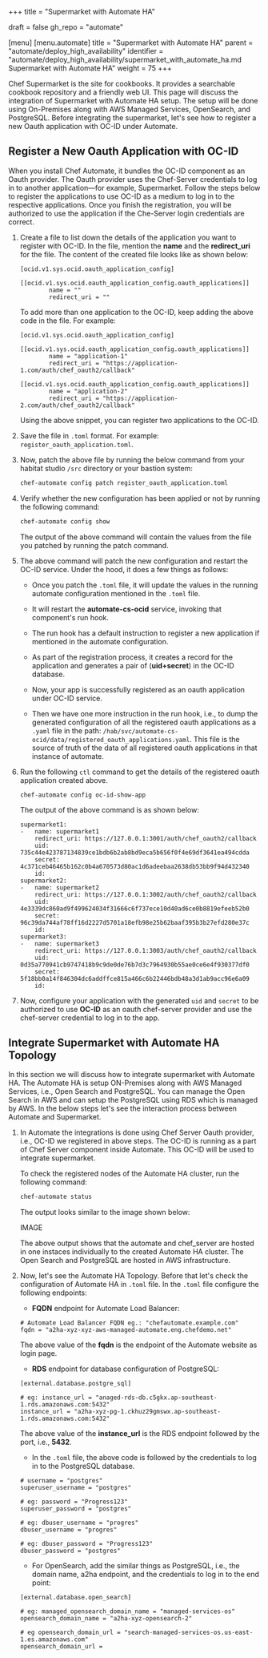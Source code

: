 +++
title = "Supermarket with Automate HA"

draft = false
gh_repo = "automate"

[menu]
  [menu.automate]
    title = "Supermarket with Automate HA"
    parent = "automate/deploy_high_availability"
    identifier = "automate/deploy_high_availability/supermarket_with_automate_ha.md Supermarket with Automate HA"
    weight = 75
+++

Chef Supermarket is the site for cookbooks. It provides a searchable cookbook repository and a friendly web UI. This page will discuss the integration of Supermarket with Automate HA setup. The setup will be done using On-Premises along with AWS Managed Services, OpenSearch, and PostgreSQL.
Before integrating the supermarket, let's see how to register a new Oauth application with OC-ID under Automate.

## Register a New Oauth Application with OC-ID

When you install Chef Automate, it bundles the OC-ID component as an Oauth provider. The Oauth provider uses the Chef-Server credentials to log in to another application—for example, Supermarket. Follow the steps below to register the applications to use OC-ID as a medium to log in to the respective applications. Once you finish the registration, you will be authorized to use the application if the Che-Server login credentials are correct.

1. Create a file to list down the details of the application you  want to register with OC-ID. In the file, mention the **name** and the **redirect_uri** for the file. The content of the created file looks like as shown below:

    ```cd
    [ocid.v1.sys.ocid.oauth_application_config]
        [[ocid.v1.sys.ocid.oauth_application_config.oauth_applications]]
            name = ""
            redirect_uri = ""
    ```

    To add more than one application to the OC-ID, keep adding the above code in the file. For example:

    ```cd
    [ocid.v1.sys.ocid.oauth_application_config]
        [[ocid.v1.sys.ocid.oauth_application_config.oauth_applications]]
            name = "application-1"
            redirect_uri = "https://application-1.com/auth/chef_oauth2/callback"
        [[ocid.v1.sys.ocid.oauth_application_config.oauth_applications]]
            name = "application-2"
            redirect_uri = "https://application-2.com/auth/chef_oauth2/callback"
    ```

    Using the above snippet, you can register two applications to the OC-ID.

1. Save the file in `.toml` format. For example: `register_oauth_application.toml`.

1. Now, patch the above file by running the below command from your habitat studio `/src` directory or your bastion system:

    ```bash
    chef-automate config patch register_oauth_application.toml
    ```

1. Verify whether the new configuration has been applied or not by running the following command:

    ```bash
    chef-automate config show
    ```

    The output of the above command will contain the values from the file you patched by running the patch command.

1. The above command will patch the new configuration and restart the OC-ID service. Under the hood, it does a few things as follows:

    * Once you patch the `.toml` file, it will update the values in the running automate configuration mentioned in the `.toml` file.

    * It will restart the **automate-cs-ocid** service, invoking that component's run hook.

    * The run hook has a default instruction to register a new application if mentioned in the automate configuration.

    * As part of the registration process, it creates a record for the application and generates a pair of (**uid+secret**) in the OC-ID database.

    * Now, your app is successfully registered as an oauth application under OC-ID service.

    * Then we have one more instruction in the run hook, i.e., to dump the generated configuration of all the registered oauth applications as a `.yaml` file in the path: `/hab/svc/automate-cs-ocid/data/registered_oauth_applications.yaml`. This file is the source of truth of the data of all registered oauth applications in that instance of automate.

1. Run the following `ctl` command to get the details of the registered oauth application created above.

    ```cd
    chef-automate config oc-id-show-app
    ```

    The output of the above command is as shown below:

    ```cd
    supermarket1:
    -   name: supermarket1
        redirect_uri: https://127.0.0.1:3001/auth/chef_oauth2/callback
        uid: 735c44e423787134839ce1bdb6b2ab8bd9eca5b656f0f4e69df3641ea494cdda
        secret: 4c371ceb46465b162c0b4a670573d80ac1d6adeebaa2638db53bb9f94d432340
        id:
    supermarket2:
    -   name: supermarket2
        redirect_uri: https://127.0.0.1:3002/auth/chef_oauth2/callback
        uid: 4e3339dc860ad9f499624034f31666c6f737ece10d40ad6ce0b8819efeeb52b0
        secret: 96c39da744af78ff16d2227d5701a18efb98e25b62baaf395b3b27efd280e37c
        id:
    supermarket3:
    -   name: supermarket3
        redirect_uri: https://127.0.0.1:3003/auth/chef_oauth2/callback
        uid: 0d35a770941cb9747418b9c9de0de76b7d3c7964930b55ae0ce6e4f930377df0
        secret: 5f18bb0a14f846304dc6addffce815a466c6b22446bdb48a3d1ab9acc96e6a09
        id:
    ```

1. Now, configure your application with the generated `uid` and `secret` to be authorized to use **OC-ID** as an oauth chef-server provider and use the chef-server credential to log in to the app.

## Integrate Supermarket with Automate HA Topology

In this section we will discuss how to integrate supermarket with Automate HA. The Automate HA is setup ON-Premises along with AWS Managed Services, i.e., Open Search and PostgreSQL. You can manage the Open Search in AWS and can setup the PostgreSQL using RDS which is managed by AWS. In the below steps let's see the interaction process between Automate and Supermarket.

1. In Automate the integrations is done using Chef Server Oauth provider, i.e., OC-ID we registered in above steps. The OC-ID is running as a part of Chef Server component inside Automate. This OC-ID will be used to integrate supermarket.

    To check the registered nodes of the Automate HA cluster, run the following command:

    ```bash
    chef-automate status
    ```

    The output looks similar to the image shown below:

    IMAGE

    The above output shows that the automate and chef_server are hosted in one instaces individually to the created Automate HA cluster. The Open Search and PostgreSQL are hosted in AWS infrastructure.

1. Now, let's see the Automate HA Topology. Before that let's check the configuration of Automate HA in `.toml` file. In the `.toml` file configure the following endpoints:

    * **FQDN** endpoint for Automate Load Balancer:

    ```cd
    # Automate Load Balancer FQDN eg.: "chefautomate.example.com"
    fqdn = "a2ha-xyz-xyz-aws-managed-automate.eng.chefdemo.net"
    ```

    The above value of the **fqdn** is the endpoint of the Automate website as login page.

    * **RDS** endpoint for database configuration of PostgreSQL:

    ```cd
    [external.database.postgre_sql]

    # eg: instance_url = "anaged-rds-db.c5gkx.ap-southeast-1.rds.amazonaws.com:5432"
    instance_url = "a2ha-xyz-pg-1.ckhuz29gmswx.ap-southeast-1.rds.amazonaws.com:5432"
    ```

    The above value of the **instance_url** is the RDS endpoint followed by the port, i.e., **5432**.

    * In the `.toml` file, the above code is followed by the credentials to log in to the PostgreSQL database.

    ```cd
    # username = "postgres"
    superuser_username = "postgres"

    # eg: password = "Progress123"
    superuser_password = "postgres"

    # eg: dbuser_username = "progres"
    dbuser_username = "progres"

    # eg: dbuser_password = "Progress123"
    dbuser_password = "postgres"
    ```

    * For OpenSearch, add the similar things as PostgreSQL, i.e., the domain name, a2ha endpoint, and the credentials to log in to the end point:

    ```cd
    [external.database.open_search]

    # eg: managed_opensearch_domain_name = "managed-services-os"
    opensearch_domain_name = "a2ha-xyz-opensearch-2"

    # eg opensearch_domain_url = "search-managed-services-os.us-east-1.es.amazonaws.com"
    opensearch_domain_url = 









